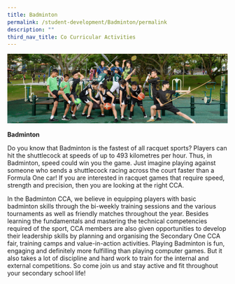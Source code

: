 ```yaml
---
title: Badminton
permalink: /student-development/Badminton/permalink
description: ""
third_nav_title: Co Curricular Activities
---
```

![](/images/Physical-Sports-banner.jpg)

**Badminton**

Do you know that Badminton is the fastest of all racquet sports? Players can hit the shuttlecock at speeds of up to 493 kilometres per hour. Thus, in Badminton, speed could win you the game. Just imagine playing against someone who sends a shuttlecock racing across the court faster than a Formula One car! If you are interested in racquet games that require speed, strength and precision, then you are looking at the right CCA.

In the Badminton CCA, we believe in equipping players with basic badminton skills through the bi-weekly training sessions and the various tournaments as well as friendly matches throughout the year. Besides learning the fundamentals and mastering the technical competencies required of the sport, CCA members are also given opportunities to develop their leadership skills by planning and organising the Secondary One CCA fair, training camps and value-in-action activities. Playing Badminton is fun, engaging and definitely more fulfilling than playing computer games. But it also takes a lot of discipline and hard work to train for the internal and external competitions. So come join us and stay active and fit throughout your secondary school life!